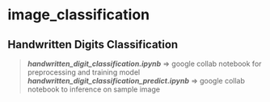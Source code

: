 # image_classification
## Handwritten Digits Classification
> ***handwritten_digit_classification.ipynb*** => google collab notebook for preprocessing and training model
> ***handwritten_digit_classification_predict.ipynb*** => google collab notebook to inference on sample image

